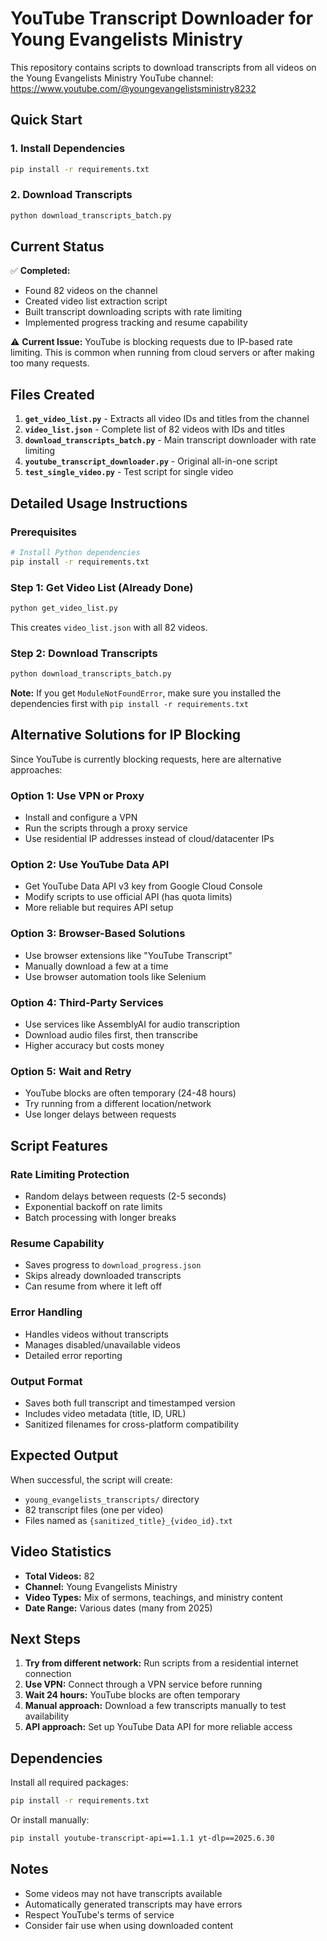 # YouTube Transcript Downloader for Young Evangelists Ministry

This repository contains scripts to download transcripts from all videos on the Young Evangelists Ministry YouTube channel: https://www.youtube.com/@youngevangelistsministry8232

## Quick Start

### 1. Install Dependencies
```bash
pip install -r requirements.txt
```

### 2. Download Transcripts
```bash
python download_transcripts_batch.py
```

## Current Status

✅ **Completed:**
- Found 82 videos on the channel
- Created video list extraction script
- Built transcript downloading scripts with rate limiting
- Implemented progress tracking and resume capability

⚠️ **Current Issue:**
YouTube is blocking requests due to IP-based rate limiting. This is common when running from cloud servers or after making too many requests.

## Files Created

1. **`get_video_list.py`** - Extracts all video IDs and titles from the channel
2. **`video_list.json`** - Complete list of 82 videos with IDs and titles
3. **`download_transcripts_batch.py`** - Main transcript downloader with rate limiting
4. **`youtube_transcript_downloader.py`** - Original all-in-one script
5. **`test_single_video.py`** - Test script for single video

## Detailed Usage Instructions

### Prerequisites
```bash
# Install Python dependencies
pip install -r requirements.txt
```

### Step 1: Get Video List (Already Done)
```bash
python get_video_list.py
```
This creates `video_list.json` with all 82 videos.

### Step 2: Download Transcripts
```bash
python download_transcripts_batch.py
```

**Note:** If you get `ModuleNotFoundError`, make sure you installed the dependencies first with `pip install -r requirements.txt`

## Alternative Solutions for IP Blocking

Since YouTube is currently blocking requests, here are alternative approaches:

### Option 1: Use VPN or Proxy
- Install and configure a VPN
- Run the scripts through a proxy service
- Use residential IP addresses instead of cloud/datacenter IPs

### Option 2: Use YouTube Data API
- Get YouTube Data API v3 key from Google Cloud Console
- Modify scripts to use official API (has quota limits)
- More reliable but requires API setup

### Option 3: Browser-Based Solutions
- Use browser extensions like "YouTube Transcript" 
- Manually download a few at a time
- Use browser automation tools like Selenium

### Option 4: Third-Party Services
- Use services like AssemblyAI for audio transcription
- Download audio files first, then transcribe
- Higher accuracy but costs money

### Option 5: Wait and Retry
- YouTube blocks are often temporary (24-48 hours)
- Try running from a different location/network
- Use longer delays between requests

## Script Features

### Rate Limiting Protection
- Random delays between requests (2-5 seconds)
- Exponential backoff on rate limits
- Batch processing with longer breaks

### Resume Capability
- Saves progress to `download_progress.json`
- Skips already downloaded transcripts
- Can resume from where it left off

### Error Handling
- Handles videos without transcripts
- Manages disabled/unavailable videos
- Detailed error reporting

### Output Format
- Saves both full transcript and timestamped version
- Includes video metadata (title, ID, URL)
- Sanitized filenames for cross-platform compatibility

## Expected Output

When successful, the script will create:
- `young_evangelists_transcripts/` directory
- 82 transcript files (one per video)
- Files named as `{sanitized_title}_{video_id}.txt`

## Video Statistics

- **Total Videos:** 82
- **Channel:** Young Evangelists Ministry
- **Video Types:** Mix of sermons, teachings, and ministry content
- **Date Range:** Various dates (many from 2025)

## Next Steps

1. **Try from different network:** Run scripts from a residential internet connection
2. **Use VPN:** Connect through a VPN service before running
3. **Wait 24 hours:** YouTube blocks are often temporary
4. **Manual approach:** Download a few transcripts manually to test availability
5. **API approach:** Set up YouTube Data API for more reliable access

## Dependencies

Install all required packages:
```bash
pip install -r requirements.txt
```

Or install manually:
```bash
pip install youtube-transcript-api==1.1.1 yt-dlp==2025.6.30
```

## Notes

- Some videos may not have transcripts available
- Automatically generated transcripts may have errors
- Respect YouTube's terms of service
- Consider fair use when using downloaded content